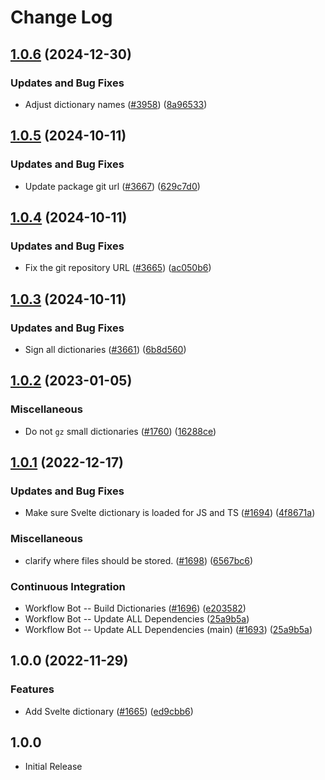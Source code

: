 # Change Log

## [1.0.6](https://github.com/khulnasofto-dicts/compare/@codetypo/dict-svelte@1.0.5...@codetypo/dict-svelte@1.0.6) (2024-12-30)


### Updates and Bug Fixes

* Adjust dictionary names ([#3958](https://github.com/khulnasofto-dicts/issues/3958)) ([8a96533](https://github.com/khulnasokhulnasoftcommit/8a96533bec21280103740868b81559437c413501))

## [1.0.5](https://github.com/khulnasofto-dicts/compare/@codetypo/dict-svelte@1.0.4...@codetypo/dict-svelte@1.0.5) (2024-10-11)


### Updates and Bug Fixes

* Update package git url ([#3667](https://github.com/khulnasofto-dicts/issues/3667)) ([629c7d0](https://github.com/khulnasokhulnasoftcommit/629c7d0a5e1bacad1d3874b1f8372edc3494ef97))

## [1.0.4](https://github.com/khulnasofto-dicts/compare/@codetypo/dict-svelte@1.0.3...@codetypo/dict-svelte@1.0.4) (2024-10-11)


### Updates and Bug Fixes

* Fix the git repository URL ([#3665](https://github.com/khulnasofto-dicts/issues/3665)) ([ac050b6](https://github.com/khulnasokhulnasoftcommit/ac050b697d57820109995e92fac5ccc32ced1723))

## [1.0.3](https://github.com/khulnasofto-dicts/compare/@codetypo/dict-svelte@1.0.2...@codetypo/dict-svelte@1.0.3) (2024-10-11)


### Updates and Bug Fixes

* Sign all dictionaries ([#3661](https://github.com/khulnasofto-dicts/issues/3661)) ([6b8d560](https://github.com/khulnasokhulnasoftcommit/6b8d560cf51a593458ce42bca415859f872cfc97))

## [1.0.2](https://github.com/khulnasofto-dicts/compare/@codetypo/dict-svelte@1.0.1...@codetypo/dict-svelte@1.0.2) (2023-01-05)


### Miscellaneous

* Do not `gz` small dictionaries ([#1760](https://github.com/khulnasofto-dicts/issues/1760)) ([16288ce](https://github.com/khulnasokhulnasoftcommit/16288ced75b3cc640558a983875ed2b2de2b5703))

## [1.0.1](https://github.com/khulnasofto-dicts/compare/@codetypo/dict-svelte@1.0.0...@codetypo/dict-svelte@1.0.1) (2022-12-17)


### Updates and Bug Fixes

* Make sure Svelte dictionary is loaded for JS and TS ([#1694](https://github.com/khulnasofto-dicts/issues/1694)) ([4f8671a](https://github.com/khulnasokhulnasoftcommit/4f8671a2749866773fb0d60ee6a179bd9d707312))


### Miscellaneous

* clarify where files should be stored. ([#1698](https://github.com/khulnasofto-dicts/issues/1698)) ([6567bc6](https://github.com/khulnasokhulnasoftcommit/6567bc62130404cb32945bdcc3bf07316c839396))


### Continuous Integration

* Workflow Bot -- Build Dictionaries ([#1696](https://github.com/khulnasofto-dicts/issues/1696)) ([e203582](https://github.com/khulnasokhulnasoftcommit/e203582b4c54332f0e7f220e4af1a18288fc695f))
* Workflow Bot -- Update ALL Dependencies ([25a9b5a](https://github.com/khulnasofto-dicts/commit/25a9b5a4bf0337494d3b674acd5afd65930277c0))
* Workflow Bot -- Update ALL Dependencies (main) ([#1693](https://github.com/khulnasofto-dicts/issues/1693)) ([25a9b5a](https://github.com/khulnasokhulnasoftcommit/25a9b5a4bf0337494d3b674acd5afd65930277c0))

## 1.0.0 (2022-11-29)


### Features

* Add Svelte dictionary ([#1665](https://github.com/khulnasofto-dicts/issues/1665)) ([ed9cbb6](https://github.com/khulnasokhulnasoftcommit/ed9cbb6bbd07795bd66c82ebe2c1c45e61d53775))

## 1.0.0

- Initial Release
